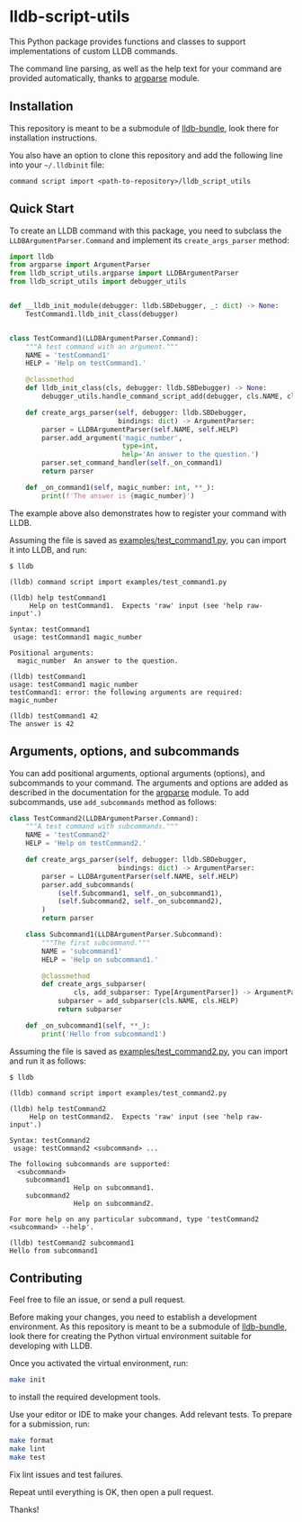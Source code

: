 <!-- vim:spell -->

# lldb-script-utils

This Python package provides functions and classes to support implementations
of custom LLDB commands.

The command line parsing, as well as the help text for your command are
provided automatically, thanks to
[argparse](https://docs.python.org/3/library/argparse.html) module.

## Installation

This repository is meant to be a submodule of
[lldb-bundle](//github.com/anpol/lldb-bundle), look there for installation instructions.

You also have an option to clone this repository and add the following line
into your `~/.lldbinit` file:
```
command script import <path-to-repository>/lldb_script_utils
```

## Quick Start

To create an LLDB command with this package, you need to subclass the
`LLDBArgumentParser.Command` and implement its `create_args_parser` method:

```python
import lldb
from argparse import ArgumentParser
from lldb_script_utils.argparse import LLDBArgumentParser
from lldb_script_utils import debugger_utils


def __lldb_init_module(debugger: lldb.SBDebugger, _: dict) -> None:
    TestCommand1.lldb_init_class(debugger)


class TestCommand1(LLDBArgumentParser.Command):
    """A test command with an argument."""
    NAME = 'testCommand1'
    HELP = 'Help on testCommand1.'

    @classmethod
    def lldb_init_class(cls, debugger: lldb.SBDebugger) -> None:
        debugger_utils.handle_command_script_add(debugger, cls.NAME, cls)

    def create_args_parser(self, debugger: lldb.SBDebugger,
                           bindings: dict) -> ArgumentParser:
        parser = LLDBArgumentParser(self.NAME, self.HELP)
        parser.add_argument('magic_number',
                            type=int,
                            help='An answer to the question.')
        parser.set_command_handler(self._on_command1)
        return parser

    def _on_command1(self, magic_number: int, **_):
        print(f'The answer is {magic_number}')
```

The example above also demonstrates how to register your command with LLDB.

Assuming the file is saved as
[examples/test_command1.py](examples/test_command1.py), you can import it into
LLDB, and run:
```lldb
$ lldb

(lldb) command script import examples/test_command1.py

(lldb) help testCommand1
     Help on testCommand1.  Expects 'raw' input (see 'help raw-input'.)

Syntax: testCommand1
 usage: testCommand1 magic_number

Positional arguments:
  magic_number  An answer to the question.

(lldb) testCommand1
usage: testCommand1 magic_number
testCommand1: error: the following arguments are required: magic_number

(lldb) testCommand1 42
The answer is 42
```

## Arguments, options, and subcommands

You can add positional arguments, optional arguments (options), and subcommands to
your command.  The arguments and options are added as described in the
documentation for the
[argparse](https://docs.python.org/3/library/argparse.html#the-add-argument-method)
module.  To add subcommands, use `add_subcommands` method as follows:
```python
class TestCommand2(LLDBArgumentParser.Command):
    """A test command with subcommands."""
    NAME = 'testCommand2'
    HELP = 'Help on testCommand2.'

    def create_args_parser(self, debugger: lldb.SBDebugger,
                           bindings: dict) -> ArgumentParser:
        parser = LLDBArgumentParser(self.NAME, self.HELP)
        parser.add_subcommands(
            (self.Subcommand1, self._on_subcommand1),
            (self.Subcommand2, self._on_subcommand2),
        )
        return parser

    class Subcommand1(LLDBArgumentParser.Subcommand):
        """The first subcommand."""
        NAME = 'subcommand1'
        HELP = 'Help on subcommand1.'

        @classmethod
        def create_args_subparser(
                cls, add_subparser: Type[ArgumentParser]) -> ArgumentParser:
            subparser = add_subparser(cls.NAME, cls.HELP)
            return subparser

    def _on_subcommand1(self, **_):
        print('Hello from subcommand1')
```

Assuming the file is saved as
[examples/test_command2.py](examples/test_command2.py), you can import and run it
as follows:
```lldb
$ lldb

(lldb) command script import examples/test_command2.py

(lldb) help testCommand2
     Help on testCommand2.  Expects 'raw' input (see 'help raw-input'.)

Syntax: testCommand2
 usage: testCommand2 <subcommand> ...

The following subcommands are supported:
  <subcommand>
    subcommand1
                Help on subcommand1.
    subcommand2
                Help on subcommand2.

For more help on any particular subcommand, type 'testCommand2 <subcommand> --help'.

(lldb) testCommand2 subcommand1
Hello from subcommand1
```

## Contributing

Feel free to file an issue, or send a pull request.

Before making your changes, you need to establish a development environment.
As this repository is meant to be a submodule of
[lldb-bundle](//github.com/anpol/lldb-bundle), look there for creating the
Python virtual environment suitable for developing with LLDB.

Once you activated the virtual environment, run:
```sh
make init
```
to install the required development tools.

Use your editor or IDE to make your changes.  Add relevant tests.  To prepare
for a submission, run:
```sh
make format
make lint
make test
```

Fix lint issues and test failures.

Repeat until everything is OK, then open a pull request.

Thanks!
